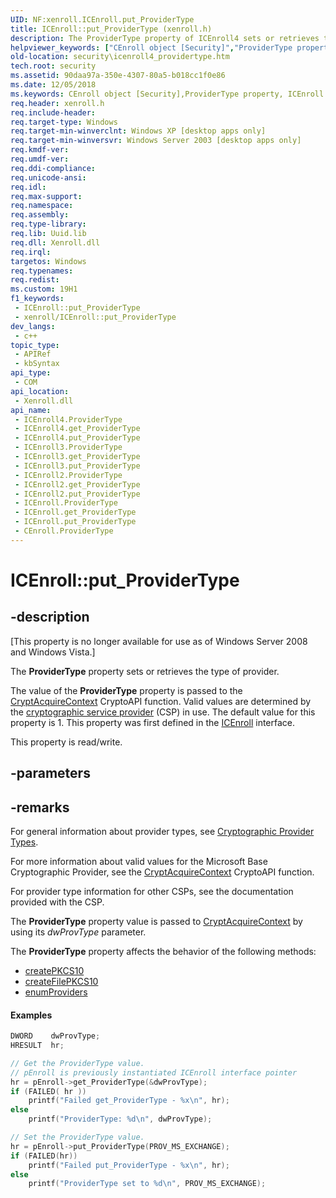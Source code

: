 ```yaml
---
UID: NF:xenroll.ICEnroll.put_ProviderType
title: ICEnroll::put_ProviderType (xenroll.h)
description: The ProviderType property of ICEnroll4 sets or retrieves the type of provider. (Put)
helpviewer_keywords: ["CEnroll object [Security]","ProviderType property","ICEnroll interface [Security]","ProviderType property","ICEnroll.ProviderType","ICEnroll.put_ProviderType","ICEnroll2 interface [Security]","ProviderType property","ICEnroll2.ProviderType","ICEnroll2::get_ProviderType","ICEnroll2::put_ProviderType","ICEnroll3 interface [Security]","ProviderType property","ICEnroll3.ProviderType","ICEnroll3::get_ProviderType","ICEnroll3::put_ProviderType","ICEnroll4 interface [Security]","ProviderType property","ICEnroll4.ProviderType","ICEnroll4::ProviderType","ICEnroll4::get_ProviderType","ICEnroll4::put_ProviderType","ICEnroll::get_ProviderType","ICEnroll::put_ProviderType","ProviderType property [Security]","ProviderType property [Security]","CEnroll object","ProviderType property [Security]","ICEnroll interface","ProviderType property [Security]","ICEnroll2 interface","ProviderType property [Security]","ICEnroll3 interface","ProviderType property [Security]","ICEnroll4 interface","put_ProviderType","security.icenroll4_providertype","xenroll/ICEnroll2::ProviderType","xenroll/ICEnroll2::get_ProviderType","xenroll/ICEnroll2::put_ProviderType","xenroll/ICEnroll3::ProviderType","xenroll/ICEnroll3::get_ProviderType","xenroll/ICEnroll3::put_ProviderType","xenroll/ICEnroll4::ProviderType","xenroll/ICEnroll4::get_ProviderType","xenroll/ICEnroll4::put_ProviderType","xenroll/ICEnroll::ProviderType","xenroll/ICEnroll::get_ProviderType","xenroll/ICEnroll::put_ProviderType"]
old-location: security\icenroll4_providertype.htm
tech.root: security
ms.assetid: 90daa97a-350e-4307-80a5-b018cc1f0e86
ms.date: 12/05/2018
ms.keywords: CEnroll object [Security],ProviderType property, ICEnroll interface [Security],ProviderType property, ICEnroll.ProviderType, ICEnroll.put_ProviderType, ICEnroll2 interface [Security],ProviderType property, ICEnroll2.ProviderType, ICEnroll2::get_ProviderType, ICEnroll2::put_ProviderType, ICEnroll3 interface [Security],ProviderType property, ICEnroll3.ProviderType, ICEnroll3::get_ProviderType, ICEnroll3::put_ProviderType, ICEnroll4 interface [Security],ProviderType property, ICEnroll4.ProviderType, ICEnroll4::ProviderType, ICEnroll4::get_ProviderType, ICEnroll4::put_ProviderType, ICEnroll::get_ProviderType, ICEnroll::put_ProviderType, ProviderType property [Security], ProviderType property [Security],CEnroll object, ProviderType property [Security],ICEnroll interface, ProviderType property [Security],ICEnroll2 interface, ProviderType property [Security],ICEnroll3 interface, ProviderType property [Security],ICEnroll4 interface, put_ProviderType, security.icenroll4_providertype, xenroll/ICEnroll2::ProviderType, xenroll/ICEnroll2::get_ProviderType, xenroll/ICEnroll2::put_ProviderType, xenroll/ICEnroll3::ProviderType, xenroll/ICEnroll3::get_ProviderType, xenroll/ICEnroll3::put_ProviderType, xenroll/ICEnroll4::ProviderType, xenroll/ICEnroll4::get_ProviderType, xenroll/ICEnroll4::put_ProviderType, xenroll/ICEnroll::ProviderType, xenroll/ICEnroll::get_ProviderType, xenroll/ICEnroll::put_ProviderType
req.header: xenroll.h
req.include-header: 
req.target-type: Windows
req.target-min-winverclnt: Windows XP [desktop apps only]
req.target-min-winversvr: Windows Server 2003 [desktop apps only]
req.kmdf-ver: 
req.umdf-ver: 
req.ddi-compliance: 
req.unicode-ansi: 
req.idl: 
req.max-support: 
req.namespace: 
req.assembly: 
req.type-library: 
req.lib: Uuid.lib
req.dll: Xenroll.dll
req.irql: 
targetos: Windows
req.typenames: 
req.redist: 
ms.custom: 19H1
f1_keywords:
 - ICEnroll::put_ProviderType
 - xenroll/ICEnroll::put_ProviderType
dev_langs:
 - c++
topic_type:
 - APIRef
 - kbSyntax
api_type:
 - COM
api_location:
 - Xenroll.dll
api_name:
 - ICEnroll4.ProviderType
 - ICEnroll4.get_ProviderType
 - ICEnroll4.put_ProviderType
 - ICEnroll3.ProviderType
 - ICEnroll3.get_ProviderType
 - ICEnroll3.put_ProviderType
 - ICEnroll2.ProviderType
 - ICEnroll2.get_ProviderType
 - ICEnroll2.put_ProviderType
 - ICEnroll.ProviderType
 - ICEnroll.get_ProviderType
 - ICEnroll.put_ProviderType
 - CEnroll.ProviderType
---
```


# ICEnroll::put_ProviderType


## -description

<p class="CCE_Message">[This property is no longer available for use as of Windows Server 2008 and Windows Vista.]

The <b>ProviderType</b> property sets or retrieves the type of provider.

The value of the <b>ProviderType</b> property is passed to the 
<a href="/windows/desktop/api/wincrypt/nf-wincrypt-cryptacquirecontexta">CryptAcquireContext</a> CryptoAPI function. Valid values are determined by the <a href="/windows/desktop/SecGloss/c-gly">cryptographic service provider</a> (CSP) in use. The default value for this property is 1. This property was first defined in the <a href="/windows/desktop/api/xenroll/nn-xenroll-icenroll">ICEnroll</a> interface.

This property is read/write.

## -parameters

## -remarks

For general information about provider types, see 
<a href="/windows/desktop/SecCrypto/cryptographic-provider-types">Cryptographic Provider Types</a>.

For more information about valid values for the Microsoft Base Cryptographic Provider, see the 
<a href="/windows/desktop/api/wincrypt/nf-wincrypt-cryptacquirecontexta">CryptAcquireContext</a> CryptoAPI function.

For provider type information for other CSPs, see the documentation provided with the CSP.

The <b>ProviderType</b> property value is passed to <a href="/windows/desktop/api/wincrypt/nf-wincrypt-cryptacquirecontexta">CryptAcquireContext</a>  by using its <i>dwProvType</i> parameter.


The <b>ProviderType</b> property affects the behavior of the following methods:

<ul>
<li>
<a href="/windows/desktop/api/xenroll/nf-xenroll-icenroll-createpkcs10">createPKCS10</a>
</li>
<li>
<a href="/windows/desktop/api/xenroll/nf-xenroll-icenroll-createfilepkcs10">createFilePKCS10</a>
</li>
<li>
<a href="/windows/desktop/api/xenroll/nf-xenroll-icenroll-enumproviders">enumProviders</a>
</li>
</ul>



#### Examples


```cpp
DWORD    dwProvType;
HRESULT  hr;

// Get the ProviderType value.
// pEnroll is previously instantiated ICEnroll interface pointer
hr = pEnroll->get_ProviderType(&dwProvType);
if (FAILED( hr ))
    printf("Failed get_ProviderType - %x\n", hr);
else
    printf("ProviderType: %d\n", dwProvType);

// Set the ProviderType value.
hr = pEnroll->put_ProviderType(PROV_MS_EXCHANGE);
if (FAILED(hr))
    printf("Failed put_ProviderType - %x\n", hr);
else
    printf("ProviderType set to %d\n", PROV_MS_EXCHANGE);
```
